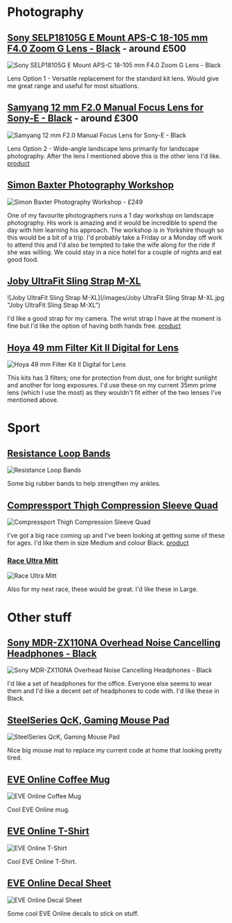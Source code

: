 # Photography

## [Sony SELP18105G E Mount APS-C 18-105 mm F4.0 Zoom G Lens - Black](https://www.amazon.co.uk/d/Electronics-Photo/Sony-SELP18105G-Mount-APS-C-18-105mm-F4-0-Zoom/B00F5X17KY) - around £500

![Sony SELP18105G E Mount APS-C 18-105 mm F4.0 Zoom G Lens - Black](/images/SELP18105G.jpg "Sony SELP18105G E Mount APS-C 18-105 mm F4.0 Zoom G Lens - Black")

Lens Option 1 - Versatile replacement for the standard kit lens. Would give me great range and useful for most situations.

## [Samyang 12 mm F2.0 Manual Focus Lens for Sony-E - Black](https://www.amazon.co.uk/dp/B00MTXXSAK/ref=cm_sw_r_cp_ep_dp_c8qDzb1EHFYX4) - around £300

![Samyang 12 mm F2.0 Manual Focus Lens for Sony-E - Black](/images/samyang.jpg "Samyang 12 mm F2.0 Manual Focus Lens for Sony-E - Black")

Lens Option 2 - Wide-angle landscape lens primarily for landscape photography. After the lens I mentioned above this is the other lens I'd like. [product](http://www.samyanglensglobal.com/product/detail.do?SQ=15)

## [Simon Baxter Photography Workshop](https://baxter.photos/photography-workshops/)
![Simon Baxter Photography Workshop](/images/simon-baxter.jpg "Simon Baxter Photography Workshop") - £249

One of my favourite photographers runs a 1 day workshop on landscape photography. His work is amazing and it would be incredible to spend the day with him learning his approach. The workshop is in Yorkshire though so this would be a bit of a trip. I'd probably take a Friday or a Monday off work to attend this and I'd also be tempted to take the wife along for the ride if she was willing. We could stay in a nice hotel for a couple of nights and eat good food.

## [Joby UltraFit Sling Strap M-XL](https://www.amazon.co.uk/dp/B0096JZRBI/ref=cm_sw_r_cp_ep_dp_HqgFzb2SHP68X)

![Joby UltraFit Sling Strap M-XL](/images/Joby UltraFit Sling Strap M-XL.jpg "Joby UltraFit Sling Strap M-XL")

I'd like a good strap for my camera. The wrist strap I have at the moment is fine but I'd like the option of having both hands free. [product](http://joby.com/ultrafit-sling-strap)

## [Hoya 49 mm Filter Kit II Digital for Lens](http://amzn.eu/4O77i2Y)

![Hoya 49 mm Filter Kit II Digital for Lens](/images/hoya_lens_filters.jpg "Hoya 49 mm Filter Kit II Digital for Lens")

This kits has 3 filters; one for protection from dust, one for bright sunlight and another for long exposures. I'd use these on my current 35mm prime lens (which I use the most) as they wouldn't fit either of the two lenses I've mentioned above.

# Sport

## [Resistance Loop Bands](https://www.amazon.co.uk/d/Pilates/Resistance-Loop-Bands-Exercise-Improving-Rehabilitation-Guarantee/B011KZ152K/ref=sr_1_2?ie=UTF8&qid=1499428646&sr=8-2&keywords=theraband)

![Resistance Loop Bands](/images/therabands.jpg "Resistance Loop Bands")

Some big rubber bands to help strengthen my ankles.

## [Compressport Thigh Compression Sleeve Quad](https://www.amazon.co.uk/dp/B004WDLYAG/ref=cm_sw_r_cp_ep_dp_UsgFzbKG74NK4)

![Compressport Thigh Compression Sleeve Quad](/images/quad-guards.jpg "Compressport Thigh Compression Sleeve Quad")

I've got a big race coming up and I've been looking at getting some of these for ages. I'd like them in size Medium and colour Black. [product](https://www.compressport.com/eshop/en/sport/47--quad.html)

### [Race Ultra Mitt](https://www.inov-8.com/men/accessories/gloves-and-mitts/race-ultra-mitt)

![Race Ultra Mitt](/images/race_ultra_mitt.jpg "Race Ultra Mitt")

Also for my next race, these would be great. I'd like these in Large.

# Other stuff

## [Sony MDR-ZX110NA Overhead Noise Cancelling Headphones - Black](https://www.amazon.co.uk/dp/B00N3WWM58/ref=cm_sw_r_cp_ep_dp_C1fFzb8JCFXD3)

![Sony MDR-ZX110NA Overhead Noise Cancelling Headphones - Black](/images/headphones.jpg "Sony MDR-ZX110NA Overhead Noise Cancelling Headphones - Black")

I'd like a set of headphones for the office. Everyone else seems to wear them and I'd like a decent set of headphones to code with. I'd like these in Black.

## [SteelSeries QcK, Gaming Mouse Pad](https://www.amazon.co.uk/gp/product/B000UEZ36W)

![SteelSeries QcK, Gaming Mouse Pad](/images/mousemat.jpg "SteelSeries QcK, Gaming Mouse Pad")

Nice big mouse mat to replace my current code at home that looking pretty tired.

## [EVE Online Coffee Mug](https://eveonline-merchandise-store.myshopify.com/collections/drone-maintenance-ledger/products/eve-online-coffee-mug)

![EVE Online Coffee Mug](/images/EVE_CoffeeMug.jpg "EVE Online Coffee Mug")

Cool EVE Online mug.

## [EVE Online T-Shirt](https://eveonline-merchandise-store.myshopify.com/collections/apparel/products/how-do-i-warp-to-something-t-shirt)

![EVE Online T-Shirt](/images/EVE-T-Shirt.png "EVE Online T-Shirt")

Cool EVE Online T-Shirt.

## [EVE Online Decal Sheet](https://eveonline-merchandise-store.myshopify.com/collections/eve-backpack/products/decal-sheet)

![EVE Online Decal Sheet](/images/eve_online_decals.jpg "EVE Online Decal Sheet")

Some cool EVE Online decals to stick on stuff.
